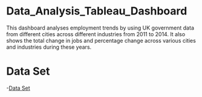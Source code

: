 # Data_Analysis_Tableau_Dashboard
This dashboard analyses employment trends by using UK government data from different cities across different industries from 2011 to 2014. It also shows the total change in jobs and percentage change across various cities and industries during these years. 

# Data Set 
-<a href="https://github.com/imdad132/Data_Analysis_Tableau_Dashboard/blob/main/Employment%20trends_UK.xlsx">Data Set</a> 
